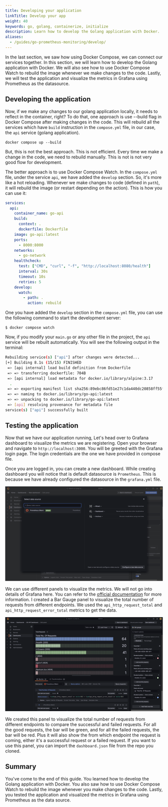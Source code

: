 ```yaml
---
title: Developing your application
linkTitle: Develop your app
weight: 40
keywords: go, golang, containerize, initialize
description: Learn how to develop the Golang application with Docker.
aliases:
  - /guides/go-prometheus-monitoring/develop/
---
```


In the last section, we saw how using Docker Compose, we can connect our services together. In this section, we will learn how to develop the Golang application with Docker. We will also see how to use Docker Compose Watch to rebuild the image whenever we make changes to the code. Lastly, we will test the application and visualize the metrics in Grafana using Prometheus as the datasource.

## Developing the application

Now, if we make any changes to our golang application locally, it needs to reflect in the container, right? To do that, one approach is use --build flag in Docker Compose after making changes in the code. This will rebuild all the services which have `build` instruction in the `compose.yml` file, in our case, the `api` service (golang application).

```
docker compose up --build
```

But, this is not the best approach. This is not efficient. Every time we make a change in the code, we need to rebuild manually. This is not is not very good flow for development. 

The better approach is to use Docker Compose Watch. In the `compose.yml` file, under the service `api`, we have added the `develop` section. So, it's more like a hot reloading. Whenever we make changes to code (defined in `path`), it will rebuild the image (or restart depending on the action). This is how you can use it:

```yaml {hl_lines="17-20",linenos=true}
services:
  api:
    container_name: go-api
    build:
      context: .
      dockerfile: Dockerfile
    image: go-api:latest
    ports:
      - 8000:8000
    networks:
      - go-network
    healthcheck:
      test: ["CMD", "curl", "-f", "http://localhost:8080/health"]
      interval: 30s
      timeout: 10s
      retries: 5
    develop:
      watch:
        - path: .
          action: rebuild
```

One you have added the `develop` section in the `compose.yml` file, you can use the following command to start the development server:

```console
$ docker compose watch
```

Now, if you modify your `main.go` or any other file in the project, the `api` service will be rebuilt automatically. You will see the following output in the terminal:

```bash
Rebuilding service(s) ["api"] after changes were detected...
[+] Building 8.1s (15/15) FINISHED                                                                                                        docker:desktop-linux
 => [api internal] load build definition from Dockerfile                                                                                                  0.0s
 => => transferring dockerfile: 704B                                                                                                                      0.0s
 => [api internal] load metadata for docker.io/library/alpine:3.17                                                                                        1.1s
  .                             
 => => exporting manifest list sha256:89ebc86fd51e27c1da440dc20858ff55fe42211a1930c2d51bbdce09f430c7f1                                                    0.0s
 => => naming to docker.io/library/go-api:latest                                                                                                          0.0s
 => => unpacking to docker.io/library/go-api:latest                                                                                                       0.0s
 => [api] resolving provenance for metadata file                                                                                                          0.0s
service(s) ["api"] successfully built
```

## Testing the application

Now that we have our application running, Let's head over to Grafana dashboard to visualize the metrics we are registering. Open your browser and navigate to `http://localhost:3000`. You will be greeted with the Grafana login page. The login credentials are the one we have provided in compose file. 

Once you are logged in, you can create a new dashboard. While creating dashboard you will notice that is default datasource is `Prometheus`. This is because we have already configured the datasource in the `grafana.yml` file.

![The optional settings screen with the options specified.](../images/grafana-dash.png)

We can use different panels to visualize the metrics. We will not go into details of Grafana here. You can refer to the [official documentation](https://grafana.com/docs/grafana/latest/) for more information. I created a Bar Gauge panel to visualize the total number of requests from different endpoints. We used the `api_http_request_total` and `api_http_request_error_total` metrics to get the data.

![The optional settings screen with the options specified.](../images/grafana-panel.png)

We created this panel to visualize the total number of requests from different endpoints to compare the successful and failed requests. For all the good requests, the bar will be green, and for all the failed requests, the bar will be red. Plus it will also show the from which endpoint the request is coming, either it's a successful request or a failed request. If you want to use this panel, you can import the `dashboard.json` file from the repo you cloned.

## Summary

You've come to the end of this guide. You learned how to develop the Golang application with Docker. You also saw how to use Docker Compose Watch to rebuild the image whenever you make changes to the code. Lastly, you tested the application and visualized the metrics in Grafana using Prometheus as the data source.